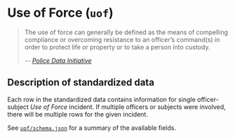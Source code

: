 # Use of Force (`uof`)

> The use of force can generally be defined as the means of compelling
> compliance or overcoming resistance to an officer’s command(s) in
> order to protect life or property or to take a person into custody.
>
> *-- [Police Data Initiative](https://www.policedatainitiative.org/datasets/use-of-force/)*

## Description of standardized data

Each row in the standardized data contains information for single
officer-subject *Use of Force* incident. If multiple officers or subjects were involved, there will be multiple rows for the given incident.

See [`uof/schema.json`](https://github.com/OpenPDI/openpdi/blob/master/openpdi/meta/uof/schema.json) for a summary of the available fields.
